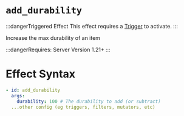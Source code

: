 # `add_durability`
:::dangerTriggered Effect
This effect requires a [Trigger](https://plugins.auxilor.io/effects/all-triggers) to activate.
:::

Increase the max durability of an item

:::dangerRequires:
Server Version 1.21+
:::

# Effect Syntax
```yaml
- id: add_durability
  args:
    durability: 100 # The durability to add (or subtract)
  ...other config (eg triggers, filters, mutators, etc)
```